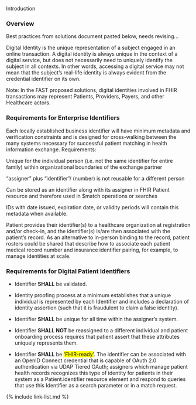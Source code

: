 Introduction

### Overview
Best practices from solutions document pasted below, needs revising...

Digital Identity is the unique representation of a subject engaged in an online transaction. A digital identity is always unique in the context of a digital service, but does not necessarily need to uniquely identify the subject in all contexts. In other words, accessing a digital service may not mean that the subject’s real-life identity is always evident from the credential identifier on its own.

Note: In the FAST proposed solutions, digital identities involved in FHIR transactions may represent Patients, Providers, Payers, and other Healthcare actors.

### Requirements for Enterprise Identifiers

Each locally established business identifier will have minimum metadata and verification constraints and is designed for cross-walking between the many systems necessary for successful patient matching in health information exchange.
Requirements:

Unique for the individual person (i.e. not the same identifier for entire family) within organizational boundaries of the exchange partner 

“assigner” plus “identifier”/ (number) is not reusable for a different person

Can be stored as an identifier along with its assigner in FHIR Patient resource and therefore used in $match operations or searches

IDs with date issued, expiration date, or validity periods will contain this metadata when available.

Patient provides their identifier(s) to a healthcare organization at registration and/or check-in, and the identifier(s) is/are then associated with the patient’s record. As an alternative to in-person binding to the record, patient rosters could be shared that describe how to associate each patient medical record number and insurance identifier pairing, for example, to manage identities at scale.

### Requirements for Digital Patient Identifiers 

- Identifier **SHALL** be validated.

- Identity proofing process at a minimum establishes that a unique individual is represented by each Identifier and includes a declaration of identity assertion (such that it is fraudulent to claim a false identity).

- Identifier **SHALL** be unique for all time within the assigner’s system.

- Identifier **SHALL NOT** be reassigned to a different individual and patient onboarding process requires that patient assert that these attributes uniquely represents them. 

- Identifier **SHALL** be <span style="background-color:yellow">'FHIR-ready'</span>. The identifier can be associated with an OpenID Connect credential that is capable of OAuth 2.0 authentication via UDAP Tiered OAuth; assigners which manage patient health records recognizes this type of identity for patients in their system as a Patient.identifier resource element and respond to queries that use this Identifier as a search parameter or in a match request.

{% include link-list.md %}